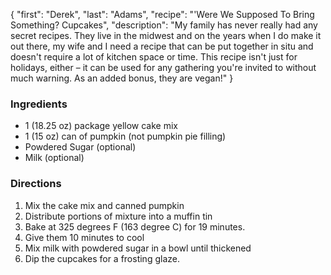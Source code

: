 {
"first": "Derek",
"last": "Adams",
"recipe": "'Were We Supposed To Bring Something? Cupcakes",
"description": "My family has never really had any secret recipes. They live in the midwest and on the years when I do make it out there, my wife and I need a recipe that can be put together in situ and doesn't require a lot of kitchen space or time. This recipe isn't just for holidays, either – it can be used for any gathering you're invited to without much warning. As an added bonus, they are vegan!"
}

<div class="ingredients">
        <h3>Ingredients</h3>
        <ul>
          <li>1 (18.25 oz) package yellow cake mix</li>
          <li>1 (15 oz) can of pumpkin (not pumpkin pie filling)</li>
          <li>Powdered Sugar (optional)</li>
          <li>Milk (optional)</li>
        </ul>
      </div>
      <div class="directions">
        <h3>Directions</h3>
        <ol>
<li>Mix the cake mix and canned pumpkin</li>
<li>Distribute portions of mixture into a muffin tin</li>
<li>Bake at 325 degrees F (163 degree C) for 19 minutes.</li>
<li>Give them 10 minutes to cool</li>
<li>Mix milk with powdered sugar in a bowl until thickened</li>
<li>Dip the cupcakes for a frosting glaze.</li>
        </ol>
      </div>
